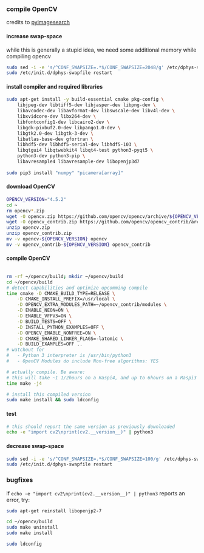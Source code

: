 ### compile OpenCV
credits to [pyimagesearch](https://www.pyimagesearch.com/2019/09/16/install-opencv-4-on-raspberry-pi-4-and-raspbian-buster/)
#### increase swap-space
while this is generally a stupid idea, we need some additional memory while compiling opencv
```bash
sudo sed -i -e 's/^CONF_SWAPSIZE=.*$/CONF_SWAPSIZE=2048/g' /etc/dphys-swapfile
sudo /etc/init.d/dphys-swapfile restart
```
#### install compiler and required libraries
```bash
sudo apt-get install -y build-essential cmake pkg-config \
    libjpeg-dev libtiff5-dev libjasper-dev libpng-dev \
    libavcodec-dev libavformat-dev libswscale-dev libv4l-dev \
    libxvidcore-dev libx264-dev \
    libfontconfig1-dev libcairo2-dev \
    libgdk-pixbuf2.0-dev libpango1.0-dev \
    libgtk2.0-dev libgtk-3-dev \
    libatlas-base-dev gfortran \
    libhdf5-dev libhdf5-serial-dev libhdf5-103 \
    libqtgui4 libqtwebkit4 libqt4-test python3-pyqt5 \
    python3-dev python3-pip \
    libavresample4 libavresample-dev libopenjp3d7
    
sudo pip3 install "numpy" "picamera[array]"
```
#### download OpenCV
```bash
OPENCV_VERSION="4.5.2"
cd ~
rm opencv*.zip
wget -O opencv.zip https://github.com/opencv/opencv/archive/${OPENCV_VERSION}.zip
wget -O opencv_contrib.zip https://github.com/opencv/opencv_contrib/archive/${OPENCV_VERSION}.zip
unzip opencv.zip
unzip opencv_contrib.zip
mv -v opencv-${OPENCV_VERSION} opencv
mv -v opencv_contrib-${OPENCV_VERSION} opencv_contrib
```
#### compile OpenCV
```bash

rm -rf ~/opencv/build; mkdir ~/opencv/build
cd ~/opencv/build
# detect capabilities and optimize upcomming compile
time cmake -D CMAKE_BUILD_TYPE=RELEASE \
    -D CMAKE_INSTALL_PREFIX=/usr/local \
    -D OPENCV_EXTRA_MODULES_PATH=~/opencv_contrib/modules \
    -D ENABLE_NEON=ON \
    -D ENABLE_VFPV3=ON \
    -D BUILD_TESTS=OFF \
    -D INSTALL_PYTHON_EXAMPLES=OFF \
    -D OPENCV_ENABLE_NONFREE=ON \
    -D CMAKE_SHARED_LINKER_FLAGS=-latomic \
    -D BUILD_EXAMPLES=OFF ..
# watchout for 
#   - Python 3 interpreter is /usr/bin/python3
#   - OpenCV Modules do include Non-free algorithms: YES

# actually compile. Be aware:
# this will take ~1 1/2hours on a Raspi4, and up to 6hours on a Raspi3 B+
time make -j4 

# install this compiled version
sudo make install && sudo ldconfig
```

#### test
```bash
# this should report the same version as previously downloaded
echo -e "import cv2\nprint(cv2.__version__)" | python3
```

#### decrease swap-space
```bash
sudo sed -i -e 's/^CONF_SWAPSIZE=.*$/CONF_SWAPSIZE=100/g' /etc/dphys-swapfile
sudo /etc/init.d/dphys-swapfile restart
```


### bugfixes
if `echo -e "import cv2\nprint(cv2.__version__)" | python3` reports an error, try:
```bash
sudo apt-get reinstall libopenjp2-7

cd ~/opencv/build
sudo make uninstall
sudo make install

sudo ldconfig
```